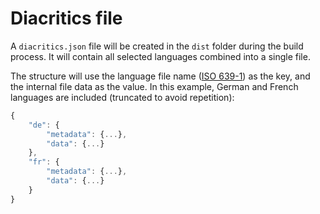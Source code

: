 # Diacritics file

A `diacritics.json` file will be created in the `dist` folder during the build
process. It will contain all selected languages combined into a single file.

The structure will use the language file name
([ISO 639-1](https://en.wikipedia.org/wiki/List_of_ISO_639-1_codes)) as the key,
and the internal file data as the value. In this example, German and French
languages are included (truncated to avoid repetition):

```js
{
    "de": {
        "metadata": {...},
        "data": {...}
    },
    "fr": {
        "metadata": {...},
        "data": {...}
    }
}
```
